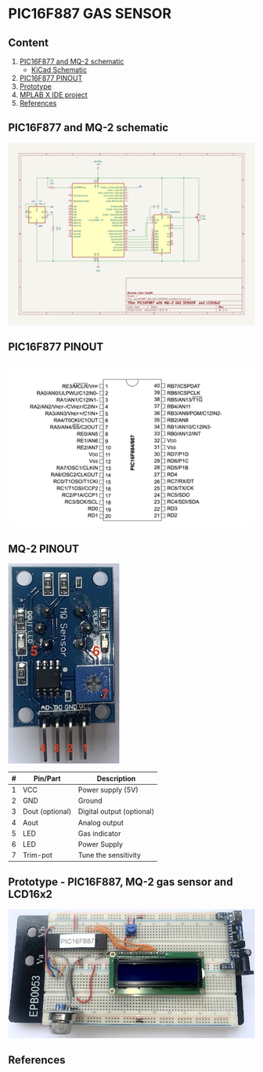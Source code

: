 # PIC16F887 GAS SENSOR


## Content

1. [PIC16F877 and MQ-2 schematic](#pic16f877-and-mq-2-schematic) 
    * [KiCad Schematic](./KiCad/)
2. [PIC16F877 PINOUT](#pic16f877-pinout)
3. [Prototype](#prototype---pic16f887-mq-2-gas-sensor-and-lcd16x2)
5. [MPLAB X IDE project](./MPLAB_EXAMPLE/)
6. [References](#references)


## PIC16F877 and MQ-2 schematic

![PIC16F877 and MQ-2 schematic](./schematic_pic16F887_MQ_2_LCD16x2.jpg)


## PIC16F877 PINOUT

![PIC16F877 PINOUT](../../../images/PIC16F887_PINOUT.png)


## MQ-2 PINOUT

![MQ-2 PINOUT](../images/MQ_PINOUT.jpg)

| # | Pin/Part | Description |
|---|---|---|
| 1 | VCC | Power supply (5V) |
| 2 | GND | Ground |
| 3 | Dout (optional) | Digital output (optional) |
| 4 | Aout | Analog output |
| 5 | LED  | Gas indicator | 
| 6 | LED  | Power Supply | 
| 7 | Trim-pot | Tune the sensitivity | 



## Prototype - PIC16F887, MQ-2 gas sensor and LCD16x2


![PIC16F887, MQ-2 gas sensor and LCD16x2](./prototype_pic16F887_MQ_2_LCD16x2.jpg)


## References
